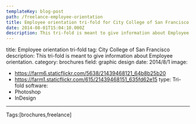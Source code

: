 ```yaml
---
templateKey: blog-post
path: /freelance-employee-orientation
title: Employee orientation tri-fold for City College of San Francisco
date: 2014-08-01T15:04:10.000Z
description: This tri-fold is meant to give information about Employee orientation.
---
```


title: Employee orientation tri-fold
tag: City College of San Francisco
description: This tri-fold is meant to give information about Employee orientation.
category: brochures
field: graphic design
date: 2014/8/1
image:
- https://farm6.staticflickr.com/5638/21439468121_64b8b25b20
- https://farm1.staticflickr.com/615/21439468151_635fd62e15
type: Tri-fold
software:
- Photoshop
- InDesign
---

Tags:[brochures,freelance]